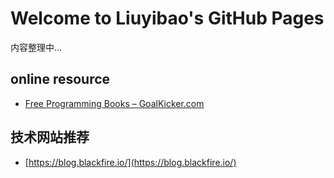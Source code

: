 # Welcome to Liuyibao's GitHub Pages

内容整理中...

## online resource

- [Free Programming Books – GoalKicker.com](https://goalkicker.com/)


## 技术网站推荐

- [https://blog.blackfire.io/](https://blog.blackfire.io/)
